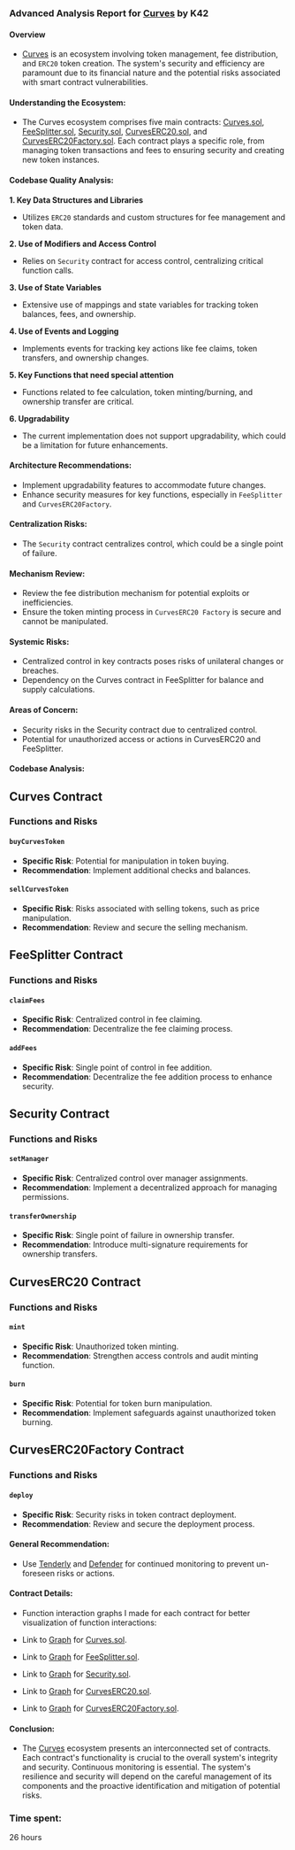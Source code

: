 ### Advanced Analysis Report for [Curves](https://github.com/code-423n4/2024-01-curves) by K42
#### Overview
- [Curves](https://github.com/code-423n4/2024-01-curves) is an ecosystem involving token management, fee distribution, and ``ERC20`` token creation. The system's security and efficiency are paramount due to its financial nature and the potential risks associated with smart contract vulnerabilities.

#### Understanding the Ecosystem:
- The Curves ecosystem comprises five main contracts: [Curves.sol](https://github.com/code-423n4/2024-01-curves/blob/main/contracts/Curves.sol), [FeeSplitter.sol](https://github.com/code-423n4/2024-01-curves/blob/main/contracts/FeeSplitter.sol), [Security.sol](https://github.com/code-423n4/2024-01-curves/blob/main/contracts/Security.sol), [CurvesERC20.sol](https://github.com/code-423n4/2024-01-curves/blob/main/contracts/CurvesERC20.sol), and [CurvesERC20Factory.sol](https://github.com/code-423n4/2024-01-curves/blob/main/contracts/CurvesERC20Factory.sol). Each contract plays a specific role, from managing token transactions and fees to ensuring security and creating new token instances.

#### Codebase Quality Analysis:

**1. Key Data Structures and Libraries**
- Utilizes ``ERC20`` standards and custom structures for fee management and token data.

**2. Use of Modifiers and Access Control**
- Relies on `Security` contract for access control, centralizing critical function calls.

**3. Use of State Variables**
- Extensive use of mappings and state variables for tracking token balances, fees, and ownership.

**4. Use of Events and Logging**
- Implements events for tracking key actions like fee claims, token transfers, and ownership changes.

**5. Key Functions that need special attention**
- Functions related to fee calculation, token minting/burning, and ownership transfer are critical.

**6. Upgradability**
- The current implementation does not support upgradability, which could be a limitation for future enhancements.

#### Architecture Recommendations:
- Implement upgradability features to accommodate future changes.
- Enhance security measures for key functions, especially in `FeeSplitter` and `CurvesERC20Factory`.

#### Centralization Risks:
- The `Security` contract centralizes control, which could be a single point of failure.

#### Mechanism Review:
- Review the fee distribution mechanism for potential exploits or inefficiencies.
- Ensure the token minting process in `CurvesERC20
Factory` is secure and cannot be manipulated.

#### Systemic Risks:
- Centralized control in key contracts poses risks of unilateral changes or breaches.
- Dependency on the Curves contract in FeeSplitter for balance and supply calculations.

#### Areas of Concern:
- Security risks in the Security contract due to centralized control.
- Potential for unauthorized access or actions in CurvesERC20 and FeeSplitter.

#### Codebase Analysis:
## Curves Contract

### Functions and Risks

#### `buyCurvesToken`
- **Specific Risk**: Potential for manipulation in token buying.
- **Recommendation**: Implement additional checks and balances.

#### `sellCurvesToken`
- **Specific Risk**: Risks associated with selling tokens, such as price manipulation.
- **Recommendation**: Review and secure the selling mechanism.

## FeeSplitter Contract

### Functions and Risks

#### `claimFees`
- **Specific Risk**: Centralized control in fee claiming.
- **Recommendation**: Decentralize the fee claiming process.

#### `addFees`
- **Specific Risk**: Single point of control in fee addition.
- **Recommendation**: Decentralize the fee addition process to enhance security.

## Security Contract

### Functions and Risks

#### `setManager`
- **Specific Risk**: Centralized control over manager assignments.
- **Recommendation**: Implement a decentralized approach for managing permissions.

#### `transferOwnership`
- **Specific Risk**: Single point of failure in ownership transfer.
- **Recommendation**: Introduce multi-signature requirements for ownership transfers.

## CurvesERC20 Contract

### Functions and Risks

#### `mint`
- **Specific Risk**: Unauthorized token minting.
- **Recommendation**: Strengthen access controls and audit minting function.

#### `burn`
- **Specific Risk**: Potential for token burn manipulation.
- **Recommendation**: Implement safeguards against unauthorized token burning.

## CurvesERC20Factory Contract

### Functions and Risks

#### `deploy`
- **Specific Risk**: Security risks in token contract deployment.
- **Recommendation**: Review and secure the deployment process.

#### General Recommendation:
- Use [Tenderly](https://dashboard.tenderly.co/) and [Defender](defender.openzeppelin.com) for continued monitoring to prevent un-foreseen risks or actions. 

#### Contract Details:
- Function interaction graphs I made for each contract for better visualization of function interactions:

- Link to [Graph](https://ibb.co/3BP3BnS) for [Curves.sol](https://github.com/code-423n4/2024-01-curves/blob/main/contracts/Curves.sol).

- Link to [Graph](https://ibb.co/2WxCzzv) for [FeeSplitter.sol](https://github.com/code-423n4/2024-01-curves/blob/main/contracts/FeeSplitter.sol).

- Link to [Graph](https://ibb.co/WfCHSJ1) for [Security.sol](https://github.com/code-423n4/2024-01-curves/blob/main/contracts/Security.sol).

- Link to [Graph](https://ibb.co/P1D9V9k) for [CurvesERC20.sol](https://github.com/code-423n4/2024-01-curves/blob/main/contracts/CurvesERC20.sol).

- Link to [Graph](https://ibb.co/3WHn4Fs) for [CurvesERC20Factory.sol](https://github.com/code-423n4/2024-01-curves/blob/main/contracts/CurvesERC20Factory.sol).

#### Conclusion:
- The [Curves](https://github.com/code-423n4/2024-01-curves) ecosystem presents an interconnected set of contracts. Each contract's functionality is crucial to the overall system's integrity and security. Continuous monitoring is essential. The system's resilience and security will depend on the careful management of its components and the proactive identification and mitigation of potential risks.

### Time spent:
26 hours